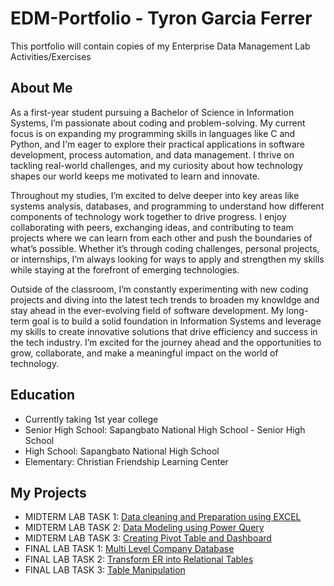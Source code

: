 # EDM-Portfolio - Tyron Garcia Ferrer
This portfolio will contain copies of my Enterprise Data Management Lab Activities/Exercises

## About Me
As a first-year student pursuing a Bachelor of Science in Information Systems, I’m passionate about coding and problem-solving. My current focus is on expanding my programming skills in languages like C and Python, and I'm eager to explore their practical applications in software development, process automation, and data management. I thrive on tackling real-world challenges, and my curiosity about how technology shapes our world keeps me motivated to learn and innovate.

Throughout my studies, I’m excited to delve deeper into key areas like systems analysis, databases, and programming to understand how different components of technology work together to drive progress. I enjoy collaborating with peers, exchanging ideas, and contributing to team projects where we can learn from each other and push the boundaries of what’s possible. Whether it’s through coding challenges, personal projects, or internships, I’m always looking for ways to apply and strengthen my skills while staying at the forefront of emerging technologies.

Outside of the classroom, I’m constantly experimenting with new coding projects and diving into the latest tech trends to broaden my knowldge and stay ahead in the ever-evolving field of software development. My long-term goal is to build a solid foundation in Information Systems and leverage my skills to create innovative solutions that drive efficiency and success in the tech industry. I’m excited for the journey ahead and the opportunities to grow, collaborate, and make a meaningful impact on the world of technology.

## Education
- Currently taking 1st year college
- Senior High School: Sapangbato National High School - Senior High School
- High School: Sapangbato National High School
- Elementary: Christian Friendship Learning Center
 
## My Projects
- MIDTERM LAB TASK 1: [Data cleaning and Preparation using EXCEL](MIDTERM%20LAB%20TASK%201%20/README.md)
- MIDTERM LAB TASK 2: [Data Modeling using Power Query](MIDTERM%20LAB%20TASK%202/README.md)
- MIDTERM LAB TASK 3: [Creating Pivot Table and Dashboard](MIDTERM%20LAB%20TASK%203/README.md)
- FINAL LAB TASK 1: [Multi Level Company Database](FINAL%20LAB%20TASK%201/README.md)
- FINAL LAB TASK 2: [Transform ER into Relational Tables](FINAL%20LAB%20TASK%202/README.md)
- FINAL LAB TASK 3: [Table Manipulation](FINAL%20LAB%20TASK%203/README.md)

